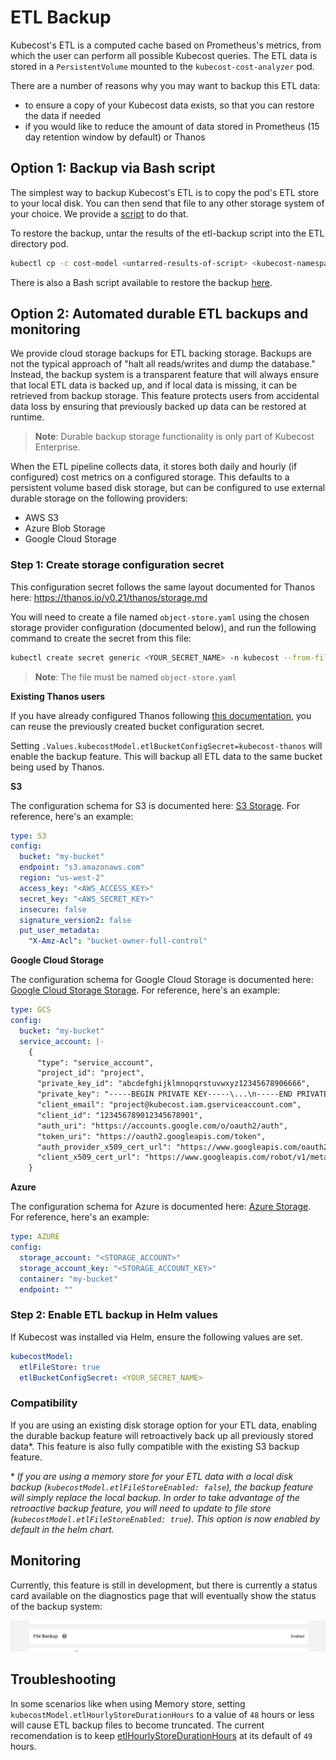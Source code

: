 ETL Backup
==========

Kubecost's ETL is a computed cache based on Prometheus's metrics, from which the user can perform all possible Kubecost queries. The ETL data is stored in a `PersistentVolume` mounted to the `kubecost-cost-analyzer` pod.

There are a number of reasons why you may want to backup this ETL data:

* to ensure a copy of your Kubecost data exists, so that you can restore the data if needed
* if you would like to reduce the amount of data stored in Prometheus (15 day retention window by default) or Thanos

## Option 1: Backup via Bash script

The simplest way to backup Kubecost's ETL is to copy the pod's ETL store to your local disk. You can then send that file to any other storage system of your choice. We provide a [script](https://github.com/kubecost/etl-backup) to do that.

To restore the backup, untar the results of the etl-backup script into the ETL directory pod.

```bash
kubectl cp -c cost-model <untarred-results-of-script> <kubecost-namespace>/<kubecost-pod-name>/var/configs/db/etl
```

There is also a Bash script available to restore the backup [here](https://github.com/kubecost/etl-backup/blob/main/upload-etl.sh).

## Option 2: Automated durable ETL backups and monitoring

We provide cloud storage backups for ETL backing storage. Backups are not the typical approach of "halt all reads/writes and dump the database." Instead, the backup system is a transparent feature that will always ensure that local ETL data is backed up, and if local data is missing, it can be retrieved from backup storage. This feature protects users from accidental data loss by ensuring that previously backed up data can be restored at runtime.

> **Note**: Durable backup storage functionality is only part of Kubecost Enterprise.

When the ETL pipeline collects data, it stores both daily and hourly (if configured) cost metrics on a configured storage. This defaults to a persistent volume based disk storage, but can be configured to use external durable storage on the following providers:

* AWS S3
* Azure Blob Storage
* Google Cloud Storage

### Step 1: Create storage configuration secret

This configuration secret follows the same layout documented for Thanos here: <https://thanos.io/v0.21/thanos/storage.md>

You will need to create a file named `object-store.yaml` using the chosen storage provider configuration (documented below), and run the following command to create the secret from this file:

```bash
kubectl create secret generic <YOUR_SECRET_NAME> -n kubecost --from-file=object-store.yaml
```

> **Note**: The file must be named `object-store.yaml`

**Existing Thanos users**

If you have already configured Thanos following [this documentation](https://github.com/kubecost/docs/blob/main/long-term-storage.md), you can reuse the previously created bucket configuration secret.

Setting `.Values.kubecostModel.etlBucketConfigSecret=kubecost-thanos` will enable the backup feature. This will backup all ETL data to the same bucket being used by Thanos.

**S3**

The configuration schema for S3 is documented here: [S3 Storage](https://thanos.io/v0.21/thanos/storage.md#s3). For reference, here's an example:

```yaml
type: S3
config:
  bucket: "my-bucket"
  endpoint: "s3.amazonaws.com"
  region: "us-west-2"
  access_key: "<AWS_ACCESS_KEY>"
  secret_key: "<AWS_SECRET_KEY>"
  insecure: false
  signature_version2: false
  put_user_metadata:
    "X-Amz-Acl": "bucket-owner-full-control"
```

**Google Cloud Storage**

The configuration schema for Google Cloud Storage is documented here: [Google Cloud Storage Storage](https://thanos.io/v0.21/thanos/storage.md/#gcs). For reference, here's an example:

```yaml
type: GCS
config:
  bucket: "my-bucket"
  service_account: |-
    {
      "type": "service_account",
      "project_id": "project",
      "private_key_id": "abcdefghijklmnopqrstuvwxyz12345678906666",
      "private_key": "-----BEGIN PRIVATE KEY-----\...\n-----END PRIVATE KEY-----\n",
      "client_email": "project@kubecost.iam.gserviceaccount.com",
      "client_id": "123456789012345678901",
      "auth_uri": "https://accounts.google.com/o/oauth2/auth",
      "token_uri": "https://oauth2.googleapis.com/token",
      "auth_provider_x509_cert_url": "https://www.googleapis.com/oauth2/v1/certs",
      "client_x509_cert_url": "https://www.googleapis.com/robot/v1/metadata/x509/kubecost%40gitpods.iam.gserviceaccount.com"
    }    
```

**Azure**

The configuration schema for Azure is documented here: [Azure Storage](https://thanos.io/v0.21/thanos/storage.md/#azure). For reference, here's an example:

```yaml
type: AZURE
config:
  storage_account: "<STORAGE_ACCOUNT>"
  storage_account_key: "<STORAGE_ACCOUNT_KEY>"
  container: "my-bucket"
  endpoint: ""
```

### Step 2: Enable ETL backup in Helm values

If Kubecost was installed via Helm, ensure the following values are set.

```yaml
kubecostModel:
  etlFileStore: true
  etlBucketConfigSecret: <YOUR_SECRET_NAME>
```

### Compatibility

If you are using an existing disk storage option for your ETL data, enabling the durable backup feature will retroactively back up all previously stored data\*. This feature is also fully compatible with the existing S3 backup feature.

\* _If you are using a memory store for your ETL data with a local disk backup (`kubecostModel.etlFileStoreEnabled: false`), the backup feature will simply replace the local backup. In order to take advantage of the retroactive backup feature, you will need to update to file store (`kubecostModel.etlFileStoreEnabled: true`). This option is now enabled by default in the helm chart._

## Monitoring

Currently, this feature is still in development, but there is currently a status card available on the diagnostics page that will eventually show the status of the backup system:

![Diagnostic ETL Backup Status](https://raw.githubusercontent.com/kubecost/docs/main/images/diagnostics-etl-backup-status.png)

## Troubleshooting

In some scenarios like when using Memory store, setting `kubecostModel.etlHourlyStoreDurationHours` to a value of `48` hours or less will cause ETL backup files to become truncated. The current recomendation is to keep [etlHourlyStoreDurationHours](https://github.com/kubecost/cost-analyzer-helm-chart/blob/8fd5502925c28c56af38b0c4e66c4ec746761d50/cost-analyzer/values.yaml#L322) at its default of `49` hours.


